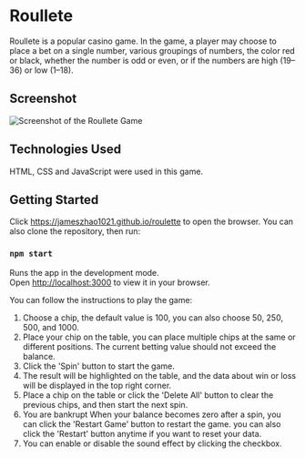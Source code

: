 # Roullete

Roullete is a popular casino game. In the game, a player may choose to place a bet on a single number, various groupings of numbers, the color red or black, whether the number is odd or even, or if the numbers are high (19–36) or low (1–18).

## Screenshot

![Screenshot of the Roullete Game](/src/Assets/screenshot.png)

## Technologies Used

HTML, CSS and JavaScript were used in this game.

## Getting Started

Click https://jameszhao1021.github.io/roulette to open the browser.
You can also clone the repository, then run:

### `npm start`

Runs the app in the development mode.\
Open [http://localhost:3000](http://localhost:3000) to view it in your browser.

You can follow the instructions to play the game:
1. Choose a chip, the default value is 100, you can also choose 50, 250, 500, and 1000.
2. Place your chip on the table, you can place multiple chips at the same or different positions. The current betting value should not exceed the balance.
3. Click the 'Spin' button to start the game.
4. The result will be highlighted on the table, and the data about win or loss will be displayed in the top right corner.
5. Place a chip on the table or click the 'Delete All' button to clear the previous chips, and then start the next spin.
6. You are bankrupt When your balance becomes zero after a spin, you can click the 'Restart Game' button to restart the game. you can also click the 'Restart' button anytime if you want to reset your data.
7. You can enable or disable the sound effect by clicking the checkbox.